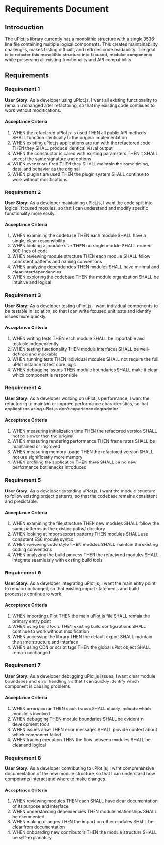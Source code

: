 # Requirements Document

## Introduction

The uPlot.js library currently has a monolithic structure with a single 3536-line file containing multiple logical components. This creates maintainability challenges, makes testing difficult, and reduces code readability. The goal is to refactor this monolithic structure into focused, modular components while preserving all existing functionality and API compatibility.

## Requirements

### Requirement 1

**User Story:** As a developer using uPlot.js, I want all existing functionality to remain unchanged after refactoring, so that my existing code continues to work without modifications.

#### Acceptance Criteria

1. WHEN the refactored uPlot.js is used THEN all public API methods SHALL function identically to the original implementation
2. WHEN existing uPlot.js applications are run with the refactored code THEN they SHALL produce identical visual output
3. WHEN the constructor is called with existing parameters THEN it SHALL accept the same signature and options
4. WHEN events are fired THEN they SHALL maintain the same timing, data, and behavior as the original
5. WHEN plugins are used THEN the plugin system SHALL continue to work without modifications

### Requirement 2

**User Story:** As a developer maintaining uPlot.js, I want the code split into logical, focused modules, so that I can understand and modify specific functionality more easily.

#### Acceptance Criteria

1. WHEN examining the codebase THEN each module SHALL have a single, clear responsibility
2. WHEN looking at module size THEN no single module SHALL exceed 500 lines of code
3. WHEN reviewing module structure THEN each module SHALL follow consistent patterns and naming conventions
4. WHEN analyzing dependencies THEN modules SHALL have minimal and clear interdependencies
5. WHEN exploring the codebase THEN the module organization SHALL be intuitive and logical

### Requirement 3

**User Story:** As a developer testing uPlot.js, I want individual components to be testable in isolation, so that I can write focused unit tests and identify issues more quickly.

#### Acceptance Criteria

1. WHEN writing tests THEN each module SHALL be importable and testable independently
2. WHEN testing functionality THEN module interfaces SHALL be well-defined and mockable
3. WHEN running tests THEN individual modules SHALL not require the full uPlot instance to test core logic
4. WHEN debugging issues THEN module boundaries SHALL make it clear which component is responsible

### Requirement 4

**User Story:** As a developer working on uPlot.js performance, I want the refactoring to maintain or improve performance characteristics, so that applications using uPlot.js don't experience degradation.

#### Acceptance Criteria

1. WHEN measuring initialization time THEN the refactored version SHALL not be slower than the original
2. WHEN measuring rendering performance THEN frame rates SHALL be maintained or improved
3. WHEN measuring memory usage THEN the refactored version SHALL not use significantly more memory
4. WHEN profiling the application THEN there SHALL be no new performance bottlenecks introduced

### Requirement 5

**User Story:** As a developer extending uPlot.js, I want the module structure to follow existing project patterns, so that the codebase remains consistent and predictable.

#### Acceptance Criteria

1. WHEN examining the file structure THEN new modules SHALL follow the same patterns as the existing paths/ directory
2. WHEN looking at import/export patterns THEN modules SHALL use consistent ES6 module syntax
3. WHEN reviewing code style THEN modules SHALL maintain the existing coding conventions
4. WHEN analyzing the build process THEN the refactored modules SHALL integrate seamlessly with existing build tools

### Requirement 6

**User Story:** As a developer integrating uPlot.js, I want the main entry point to remain unchanged, so that existing import statements and build processes continue to work.

#### Acceptance Criteria

1. WHEN importing uPlot THEN the main uPlot.js file SHALL remain the primary entry point
2. WHEN using build tools THEN existing build configurations SHALL continue to work without modification
3. WHEN accessing the library THEN the default export SHALL maintain the same structure and interface
4. WHEN using CDN or script tags THEN the global uPlot object SHALL remain unchanged

### Requirement 7

**User Story:** As a developer debugging uPlot.js issues, I want clear module boundaries and error handling, so that I can quickly identify which component is causing problems.

#### Acceptance Criteria

1. WHEN errors occur THEN stack traces SHALL clearly indicate which module is involved
2. WHEN debugging THEN module boundaries SHALL be evident in development tools
3. WHEN issues arise THEN error messages SHALL provide context about which component failed
4. WHEN tracing execution THEN the flow between modules SHALL be clear and logical

### Requirement 8

**User Story:** As a developer contributing to uPlot.js, I want comprehensive documentation of the new module structure, so that I can understand how components interact and where to make changes.

#### Acceptance Criteria

1. WHEN reviewing modules THEN each SHALL have clear documentation of its purpose and interface
2. WHEN understanding dependencies THEN module relationships SHALL be documented
3. WHEN making changes THEN the impact on other modules SHALL be clear from documentation
4. WHEN onboarding new contributors THEN the module structure SHALL be self-explanatory